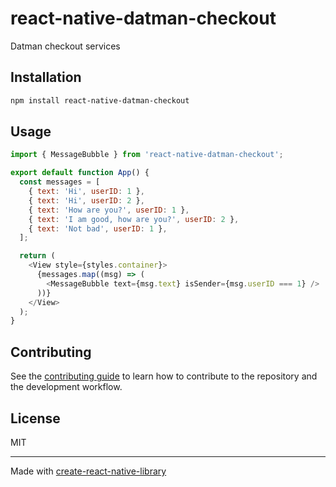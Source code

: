 # react-native-datman-checkout

Datman checkout services

## Installation

```sh
npm install react-native-datman-checkout
```

## Usage

```js
import { MessageBubble } from 'react-native-datman-checkout';

export default function App() {
  const messages = [
    { text: 'Hi', userID: 1 },
    { text: 'Hi', userID: 2 },
    { text: 'How are you?', userID: 1 },
    { text: 'I am good, how are you?', userID: 2 },
    { text: 'Not bad', userID: 1 },
  ];

  return (
    <View style={styles.container}>
      {messages.map((msg) => (
        <MessageBubble text={msg.text} isSender={msg.userID === 1} />
      ))}
    </View>
  );
}
```

## Contributing

See the [contributing guide](CONTRIBUTING.md) to learn how to contribute to the repository and the development workflow.

## License

MIT

---

Made with [create-react-native-library](https://github.com/callstack/react-native-builder-bob)
